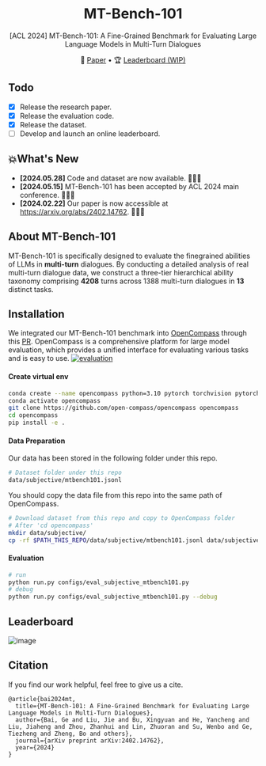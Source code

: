 <div align= "center">
    <h1> MT-Bench-101 </h1>
</div>

<p align="center">
<!-- A Fine-Grained Benchmark for Evaluating Large Language Models in Multi-Turn Dialogues Models -->
[ACL 2024] MT-Bench-101: A Fine-Grained Benchmark for Evaluating Large Language Models in Multi-Turn Dialogues
</p>

<p align="center">
📃 <a href="https://arxiv.org/pdf/2402.14762" target="_blank">Paper</a> •
<!-- 🤗 <a href="https://huggingface.co" target="_blank">Data (WIP)</a> •  -->
🏆 <a href="" target="_blank">Leaderboard (WIP)</a>
</p>

## Todo

- [x] Release the research paper.
- [x] Release the evaluation code.
- [x] Release the dataset.
- [ ] Develop and launch an online leaderboard.

## 💥What's New

- **\[2024.05.28\]** Code and dataset are now available. 🎉🎉🎉
- **\[2024.05.15\]** MT-Bench-101 has been accepted by ACL 2024 main conference. 🎉🎉🎉
- **\[2024.02.22\]** Our paper is now accessible at https://arxiv.org/abs/2402.14762. 🎉🎉🎉

## About MT-Bench-101

MT-Bench-101 is specifically designed to evaluate the finegrained abilities of LLMs in **multi-turn** dialogues. By conducting a detailed analysis of real multi-turn dialogue data, we construct a three-tier hierarchical ability taxonomy comprising **4208** turns across 1388 multi-turn dialogues in **13** distinct tasks.

## Installation

We integrated our MT-Bench-101 benchmark into [OpenCompass](https://github.com/open-compass/opencompass) through this [PR](https://github.com/open-compass/opencompass/pull/1215/files). OpenCompass is a comprehensive platform for large model evaluation, which provides a unified interface for evaluating various tasks and is easy to use.
[![evaluation](./doc/imgs/compass_support.svg)]({https://hub.opencompass.org.cn/dataset-detail/MT-Bench-101})

#### Create virtual env

```bash
conda create --name opencompass python=3.10 pytorch torchvision pytorch-cuda -c nvidia -c pytorch -y
conda activate opencompass
git clone https://github.com/open-compass/opencompass opencompass
cd opencompass
pip install -e .
```

#### Data Preparation

Our data has been stored in the following folder under this repo.

```bash
# Dataset folder under this repo
data/subjective/mtbench101.jsonl
```

You should copy the data file from this repo into the same path of OpenCompass.
```bash
# Download dataset from this repo and copy to OpenCompass folder
# After 'cd opencompass'
mkdir data/subjective/
cp -rf $PATH_THIS_REPO/data/subjective/mtbench101.jsonl data/subjective/
```

#### Evaluation

```bash
# run
python run.py configs/eval_subjective_mtbench101.py
# debug
python run.py configs/eval_subjective_mtbench101.py --debug
```

## Leaderboard

![image](assets/leaderboard.png)

## Citation

If you find our work helpful, feel free to give us a cite.

```
@article{bai2024mt,
  title={MT-Bench-101: A Fine-Grained Benchmark for Evaluating Large Language Models in Multi-Turn Dialogues},
  author={Bai, Ge and Liu, Jie and Bu, Xingyuan and He, Yancheng and Liu, Jiaheng and Zhou, Zhanhui and Lin, Zhuoran and Su, Wenbo and Ge, Tiezheng and Zheng, Bo and others},
  journal={arXiv preprint arXiv:2402.14762},
  year={2024}
}
```
